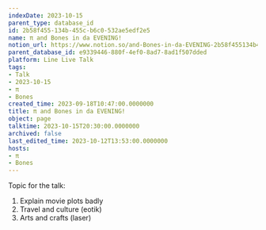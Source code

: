 ```yaml
---
indexDate: 2023-10-15
parent_type: database_id
id: 2b58f455-134b-455c-b6c0-532ae5edf2e5
name: π and Bones in da EVENING!
notion_url: https://www.notion.so/and-Bones-in-da-EVENING-2b58f455134b455cb6c0532ae5edf2e5
parent_database_id: e9339446-880f-4ef0-8ad7-8ad1f507dded
platform: Line Live Talk
tags:
- Talk
- 2023-10-15
- π
- Bones
created_time: 2023-09-18T10:47:00.0000000
title: π and Bones in da EVENING!
object: page
talktime: 2023-10-15T20:30:00.0000000
archived: false
last_edited_time: 2023-10-12T13:53:00.0000000
hosts:
- π
- Bones
---
```


Topic for the talk:
1. Explain movie plots  badly 
2. Travel and culture (eotik)
3. Arts and crafts (laser)


























